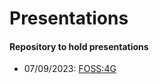 # Presentations


#### Repository to hold presentations

- 07/09/2023:
  [FOSS:4G](https://ischlo.github.io/presentations/foss_pres)
  <!-- -   [Overture roads workflow with duckdb](https://ischlo.github.io/presentations/overture_roads) -->
